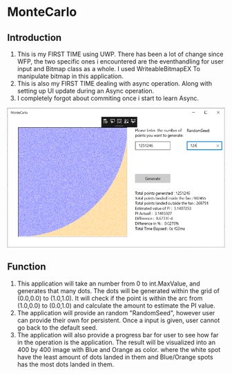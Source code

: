 # MonteCarlo

## Introduction
1. This is my FIRST TIME using UWP. There has been a lot of change since WFP, the two specific ones i encountered are the eventhandling for user input and Bitmap class as a whole. I used WriteableBitmapEX To manipulate bitmap in this application.  
2. This is also my FIRST TIME dealing with async operation. Along with setting up UI update during an Async operation.  
3. I completely forgot about commiting once i start to learn Async.  
  
  ![ExampleImage](https://github.com/SteamedBunX/MonteCarlo/blob/master/4.PNG)
  
## Function
1. This application will take an number from 0 to int.MaxValue, and generates that many dots. The dots will be generated within the grid of (0.0,0.0) to (1.0,1.0). It will check if the point is within the arc from (1.0,0.0) to (0.0,1.0) and calculate the amount to estimate the PI value.
2. The application will provide an random "RandomSeed", however user can provide their own for persistent. Once a input is given, user cannot go back to the default seed.
3. The application will also provide a progress bar for user to see how far in the operation is the application. The result will be visualized into an 400 by 400 image with Blue and Orange as color. where the white spot have the least amount of dots landed in them and Blue/Orange spots has the most dots landed in them.
